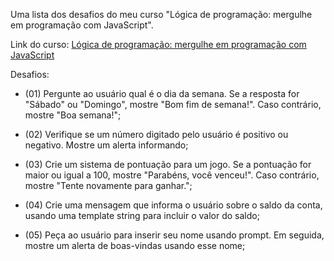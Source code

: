 Uma lista dos desafios do meu curso "Lógica de programação: mergulhe em programação com JavaScript".

Link do curso: [Lógica de programação: mergulhe em programação com JavaScript](https://cursos.alura.com.br/course/logica-programacao-mergulhe-programacao-javascript)

Desafios:
- (01) Pergunte ao usuário qual é o dia da semana. Se a resposta for "Sábado" ou "Domingo", mostre "Bom fim de semana!". Caso contrário, mostre "Boa semana!";

- (02) Verifique se um número digitado pelo usuário é positivo ou negativo. Mostre um alerta informando;

- (03) Crie um sistema de pontuação para um jogo. Se a pontuação for maior ou igual a 100, mostre "Parabéns, você venceu!". Caso contrário, mostre "Tente novamente para ganhar.";

- (04) Crie uma mensagem que informa o usuário sobre o saldo da conta, usando uma template string para incluir o valor do saldo;

- (05) Peça ao usuário para inserir seu nome usando prompt. Em seguida, mostre um alerta de boas-vindas usando esse nome;